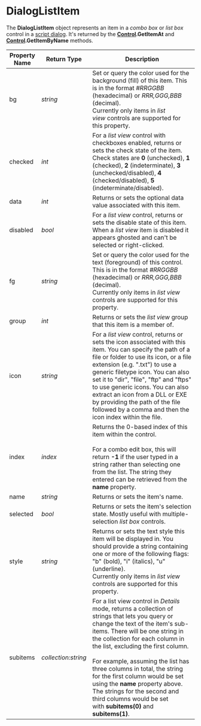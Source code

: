 # DialogListItem

The **DialogListItem** object represents an item in a *combo box* or *list box* control in a [script dialog](/Manual/scripting/script_dialogs/README.md). It's returned by the **[Control](control.md).GetItemAt** and **[Control](control.md).GetItemByName** methods.

| Property Name | Return Type | Description |
| --- | --- | --- |
| bg | *string* | Set or query the color used for the background (fill) of this item. This is in the format *\#RRGGBB* (hexadecimal) or *RRR,GGG,BBB* (decimal).  <br />Currently only items in *list view* controls are supported for this property. |
| checked | *int* | For a *list view* control with checkboxes enabled, returns or sets the check state of the item.  <br />Check states are **0** (unchecked), **1** (checked), **2** (indeterminate), **3** (unchecked/disabled), **4** (checked/disabled), **5** (indeterminate/disabled). |
| data | *int* | Returns or sets the optional data value associated with this item. |
| disabled | *bool* | For a *list view* control, returns or sets the disable state of this item. When a *list view* item is disabled it appears ghosted and can't be selected or right-clicked. |
| fg | *string* | Set or query the color used for the text (foreground) of this control. This is in the format *\#RRGGBB* (hexadecimal) or *RRR,GGG,BBB* (decimal).  <br />Currently only items in *list view* controls are supported for this property. |
| group | *int* | Returns or sets the *list view* group that this item is a member of. |
| icon | *string* | For a *list view* control, returns or sets the icon associated with this item. You can specify the path of a file or folder to use its icon, or a file extension (e.g. ".txt") to use a generic filetype icon. You can also set it to "dir", "file", "ftp" and "ftps" to use generic icons. You can also extract an icon from a DLL or EXE by providing the path of the file followed by a comma and then the icon index within the file. |
| index | *index* | Returns the 0-based index of this item within the control.<br /><br />For a combo edit box, this will return **-1** if the user typed in a string rather than selecting one from the list. The string they entered can be retrieved from the **name** property. |
| name | *string* | Returns or sets the item's name. |
| selected | *bool* | Returns or sets the item's selection state. Mostly useful with multiple-selection *list box* controls. |
| style | *string* | Returns or sets the text style this item will be displayed in. You should provide a string containing one or more of the following flags: "b" (bold), "i" (italics), "u" (underline).  <br />Currently only items in *list view* controls are supported for this property. |
| subitems | *collection:string* | For a list view control in *Details* mode, returns a collection of strings that lets you query or change the text of the item's sub-items. There will be one string in the collection for each column in the list, excluding the first column.<br /><br />For example, assuming the list has three columns in total, the string for the first column would be set using the **name** property above. The strings for the second and third columns would be set with **subitems(0)** and **subitems(1)**. |

